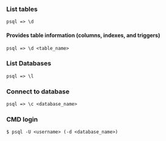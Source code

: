 ### List tables

```
psql => \d
```

#### Provides table information (columns, indexes, and triggers)
```
psql => \d <table_name>
```

### List Databases

```
psql => \l
```

### Connect to database
```
psql => \c <database_name>
```

### CMD login
```zshrc
$ psql -U <username> (-d <database_name>)
```
